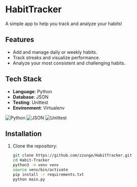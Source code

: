 # HabitTracker

A simple app to help you track and analyze your habits!

## Features
- Add and manage daily or weekly habits.
- Track streaks and visualize performance.
- Analyze your most consistent and challenging habits.

## Tech Stack

- **Language**: Python
- **Database**: JSON
- **Testing**: Unittest
- **Environment**: Virtualenv

![Python](https://img.shields.io/badge/-Python-3776AB?logo=python&logoColor=white)
![JSON](https://img.shields.io/badge/-JSON-000000?logo=json&logoColor=white)
![Unittest](https://img.shields.io/badge/-Unittest-0078D4)


## Installation
1. Clone the repository:
   ```bash
   git clone https://github.com/zzunge/HabitTracker.git
   cd Habit-Tracker
   python3 -m venv venv
   source venv/bin/activate
   pip install -r requirements.txt
   python main.py



